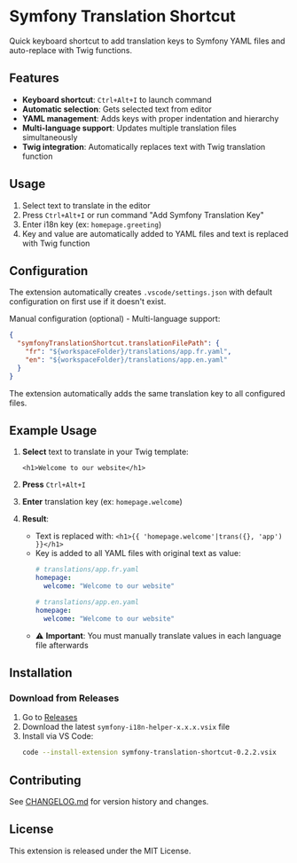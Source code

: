# Symfony Translation Shortcut

Quick keyboard shortcut to add translation keys to Symfony YAML files and auto-replace with Twig functions.

## Features

- **Keyboard shortcut**: `Ctrl+Alt+I` to launch command
- **Automatic selection**: Gets selected text from editor
- **YAML management**: Adds keys with proper indentation and hierarchy
- **Multi-language support**: Updates multiple translation files simultaneously
- **Twig integration**: Automatically replaces text with Twig translation function

## Usage

1. Select text to translate in the editor
2. Press `Ctrl+Alt+I` or run command "Add Symfony Translation Key"
3. Enter i18n key (ex: `homepage.greeting`)
4. Key and value are automatically added to YAML files and text is replaced with Twig function

## Configuration

The extension automatically creates `.vscode/settings.json` with default configuration on first use if it doesn't exist.

Manual configuration (optional) - Multi-language support:

```json
{
  "symfonyTranslationShortcut.translationFilePath": {
    "fr": "${workspaceFolder}/translations/app.fr.yaml",
    "en": "${workspaceFolder}/translations/app.en.yaml"
  }
}
```

The extension automatically adds the same translation key to all configured files.

## Example Usage

1. **Select** text to translate in your Twig template:
   ```twig
   <h1>Welcome to our website</h1>
   ```

2. **Press** `Ctrl+Alt+I`

3. **Enter** translation key (ex: `homepage.welcome`)

4. **Result**:
   - Text is replaced with: `<h1>{{ 'homepage.welcome'|trans({}, 'app') }}</h1>`
   - Key is added to all YAML files with original text as value:
     ```yaml
     # translations/app.fr.yaml
     homepage:
       welcome: "Welcome to our website"
     
     # translations/app.en.yaml  
     homepage:
       welcome: "Welcome to our website"
     ```
   - ⚠️ **Important**: You must manually translate values in each language file afterwards

## Installation

### Download from Releases
1. Go to [Releases](https://github.com/Mariollet/vs_auto_localize/releases)
2. Download the latest `symfony-i18n-helper-x.x.x.vsix` file
3. Install via VS Code:
   ```bash
   code --install-extension symfony-translation-shortcut-0.2.2.vsix
   ```

## Contributing

See [CHANGELOG.md](CHANGELOG.md) for version history and changes.

## License

This extension is released under the MIT License.
